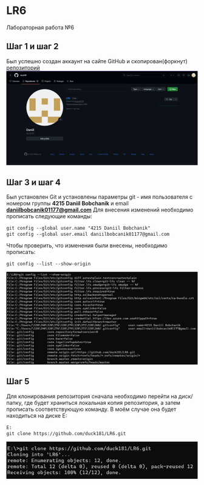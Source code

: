 # LR6
Лабораторная работа №6

## Шаг 1 и шаг 2
Был успешно создан аккаунт на сайте GitHub и скопирован(форкнут) [репозиторий](https://github.com/Kurtyanik/LR6/) 
![Скриншот 1. Показ профиля GitHub и форкнутного репозитория](/images/screenshot1.png)
## Шаг 3 и шаг 4
Был установлен Git и установлены параметры git - имя пользователя с номером группы **4215 Daniil Bobchanik** и email **daniilbobcanik01177@gmail.com**
Для внесения изменений необходимо прописать следующие команды:
```
git config --global user.name "4215 Daniil Bobchanik"
git config --global user.email daniilbobcanik01177@gmail.com
```
Чтобы проверить, что изменения были внесены, необходимо прописать:
```
git config --list --show-origin
```
![Скриншот 2. Пример выполнения команды git config --list --show-origin](/images/screenshot2.png)
## Шаг 5
Для клонирования репозитория сначала необходимо перейти на диск/папку, где будет храниться локальная копия репозитория, а затем прописать соответствующую команду. В моём случае она будет находиться на диске E:
```
E:
git clone https://github.com/duck181/LR6.git
```
![Скриншот 3. Вывод консоли после выполнения клонирования репозитория](/images/screenshot3.png)